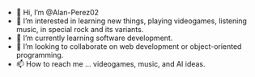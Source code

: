 - 👋 Hi, I’m @Alan-Perez02
- 👀 I’m interested in learning new things, playing videogames, listening music, in special rock and its variants.
- 🌱 I’m currently learning software development.
- 💞️ I’m looking to collaborate on web development or object-oriented programming.
- 📫 How to reach me ... videogames, music, and AI ideas.

<!---
Alan-Perez02/Alan-Perez02 is a ✨ special ✨ repository because its `README.md` (this file) appears on your GitHub profile.
You can click the Preview link to take a look at your changes.
--->
